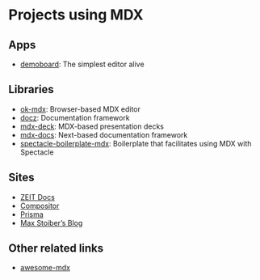 # Projects using MDX

## Apps

*   [demoboard][]: The simplest editor alive

## Libraries

*   [ok-mdx][]: Browser-based MDX editor
*   [docz][]: Documentation framework
*   [mdx-deck][]: MDX-based presentation decks
*   [mdx-docs][]: Next-based documentation framework
*   [spectacle-boilerplate-mdx][]: Boilerplate that facilitates using MDX with
    Spectacle

## Sites

*   [ZEIT Docs][zeit-docs]
*   [Compositor][compositor]
*   [Prisma][prisma]
*   [Max Stoiber’s Blog][mxstbr]

## Other related links

*   [awesome-mdx][]

[demoboard]: https://frontarm.com/demoboard

[ok-mdx]: https://github.com/jxnblk/ok-mdx

[mdx-deck]: https://github.com/jxnblk/mdx-deck

[mdx-docs]: https://github.com/jxnblk/mdx-docs

[docz]: https://www.docz.site/

[zeit-docs]: https://github.com/zeit/docs

[compositor]: https://compositor.io

[prisma]: https://www.prisma.io/docs

[mxstbr]: https://mxstbr.com

[awesome-mdx]: https://github.com/transitive-bullshit/awesome-mdx

[spectacle-boilerplate-mdx]: https://github.com/FormidableLabs/spectacle-boilerplate-mdx
